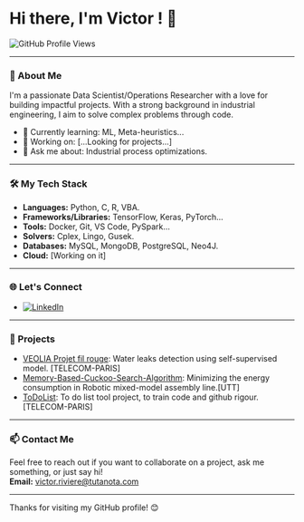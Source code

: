 # Hi there, I'm Victor ! 👋

![GitHub Profile Views](https://komarev.com/ghpvc/?username=VRiPro&color=green)  

---

### 🚀 About Me

I'm a passionate Data Scientist/Operations Researcher with a love for building impactful projects. With a strong background in industrial engineering, I aim to solve complex problems through code.

- 🌱 Currently learning: ML, Meta-heuristics...
- 💼 Working on: [...Looking for projects...]
- 💬 Ask me about: Industrial process optimizations.

---

### 🛠️ My Tech Stack

- **Languages:** Python, C, R, VBA.
- **Frameworks/Libraries:** TensorFlow, Keras, PyTorch...
- **Tools:** Docker, Git, VS Code, PySpark...
- **Solvers:** Cplex, Lingo, Gusek.
- **Databases:** MySQL, MongoDB, PostgreSQL, Neo4J.
- **Cloud:** [Working on it]

---

### 🌐 Let's Connect

- [![LinkedIn](https://img.shields.io/badge/LinkedIn-Connect-blue?style=flat&logo=linkedin)](https://www.linkedin.com/in/v-riviere/)

---

### 📝 Projects

<!-- Project-POST-LIST:START -->
- [VEOLIA Projet fil rouge](https://github.com/VRiPro/VEOLIA_Projet_fil_rouge): Water leaks detection using self-supervised model. [TELECOM-PARIS]
- [Memory-Based-Cuckoo-Search-Algorithm](https://github.com/VRiPro/Memory-Based-Cuckoo-Search-Algorithm): Minimizing the energy consumption in Robotic mixed-model assembly line.[UTT]
- [ToDoList](https://github.com/VRiPro/ToDoList_ipp): To do list tool project, to train code and github rigour.[TELECOM-PARIS]
<!-- Project-POST-LIST:END -->

---

### 📫 Contact Me

Feel free to reach out if you want to collaborate on a project, ask me something, or just say hi!  
**Email:** [victor.riviere@tutanota.com](mailto:victor.riviere@tutanota.com)

---

Thanks for visiting my GitHub profile! 😊
